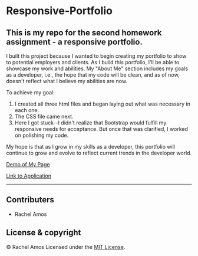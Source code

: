 # Responsive-Portfolio
## This is my repo for the second homework assignment - a responsive portfolio.

I built this project because I wanted to begin creating my portfolio to show to potential employers and clients. As I build this portfolio, I'll be able to showcase my work and abilities. My "About Me" section includes my goals as a developer, i.e., the hope that my code will be clean, and as of now, doesn't reflect what I believe my abilities are now.

To achieve my goal:
1. I created all three html files and began laying out what was necessary in each one.
2. The CSS file came next.
3. Here I got stuck--I didn't realize that Bootstrap would fulfill my responsive needs for acceptance. But once that was clarified, I worked on polishing my code.

My hope is that as I grow in my skills as a developer, this portfolio will continue to grow and evolve to reflect current trends in the developer world.

[Demo of My Page](https://drive.google.com/file/d/1AyZ7eKliRlxIHz2NTTFQOJ0xv5sk5XSV/view)

[Link to Application](https://rachelamos.github.io/Responsive-Portfolio/)

---

## Contributers

- Rachel Amos

## License & copyright

© Rachel Amos
Licensed under the [MIT License](LICENSE).